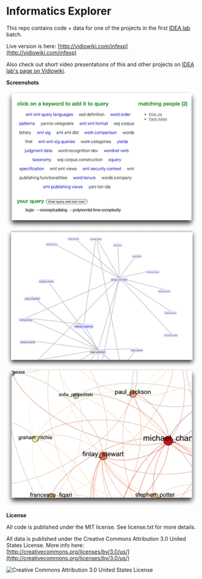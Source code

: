 # Informatics Explorer

This repo contains code + data for one of the projects in the first [IDEA lab](http://idea.ed.ac.uk/) batch.

Live version is here: [http://vidiowiki.com/infexp](http://vidiowiki.com/infexp)

Also check out short video presentations of this and other projects on [IDEA lab's page on Vidiowiki](http://vidiowiki.com/feature/dnr/IDEA_lab).

**Screenshots**

![Screenshot](https://github.com/hassy/informatics-explorer/raw/master/static/screenshots/wordcloud.png "Screenshot")
![Screenshot](https://github.com/hassy/informatics-explorer/raw/master/static/screenshots/igraph.png "Screenshot")
![Screenshot](https://github.com/hassy/informatics-explorer/raw/master/static/screenshots/sgraph.png "Screenshot")

**License**  

All code is published under the MIT license. See license.txt for more details.

All data is published under the Creative Commons Attribution 3.0 United States License. More info here: [http://creativecommons.org/licenses/by/3.0/us/](http://creativecommons.org/licenses/by/3.0/us/)

![Creative Commons Attribution 3.0 United States License](http://i.creativecommons.org/l/by/3.0/us/88x31.png "Creative Commons Attribution 3.0 United States License")